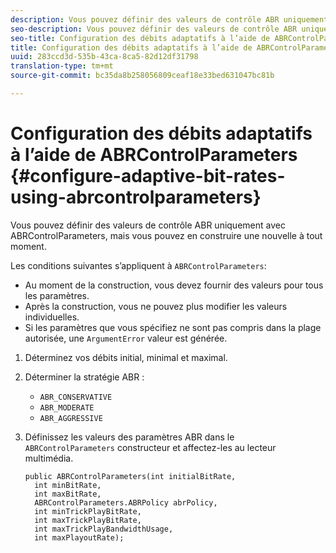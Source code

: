 ```yaml
---
description: Vous pouvez définir des valeurs de contrôle ABR uniquement avec ABRControlParameters, mais vous pouvez en construire une nouvelle à tout moment.
seo-description: Vous pouvez définir des valeurs de contrôle ABR uniquement avec ABRControlParameters, mais vous pouvez en construire une nouvelle à tout moment.
seo-title: Configuration des débits adaptatifs à l’aide de ABRControlParameters
title: Configuration des débits adaptatifs à l’aide de ABRControlParameters
uuid: 283ccd3d-535b-43ca-8ca5-82d12df31798
translation-type: tm+mt
source-git-commit: bc35da8b258056809ceaf18e33bed631047bc81b

---
```



# Configuration des débits adaptatifs à l’aide de ABRControlParameters {#configure-adaptive-bit-rates-using-abrcontrolparameters}

Vous pouvez définir des valeurs de contrôle ABR uniquement avec ABRControlParameters, mais vous pouvez en construire une nouvelle à tout moment.

Les conditions suivantes s’appliquent à `ABRControlParameters`:

* Au moment de la construction, vous devez fournir des valeurs pour tous les paramètres.
* Après la construction, vous ne pouvez plus modifier les valeurs individuelles.
* Si les paramètres que vous spécifiez ne sont pas compris dans la plage autorisée, une `ArgumentError` valeur est générée.

1. Déterminez vos débits initial, minimal et maximal.
1. Déterminer la stratégie ABR :

   * `ABR_CONSERVATIVE`
   * `ABR_MODERATE`
   * `ABR_AGGRESSIVE`

1. Définissez les valeurs des paramètres ABR dans le `ABRControlParameters` constructeur et affectez-les au lecteur multimédia.

   ```
   public ABRControlParameters(int initialBitRate, 
     int minBitRate, 
     int maxBitRate, 
     ABRControlParameters.ABRPolicy abrPolicy, 
     int minTrickPlayBitRate, 
     int maxTrickPlayBitRate, 
     int maxTrickPlayBandwidthUsage, 
     int maxPlayoutRate);
   ```
